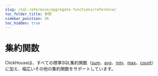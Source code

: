 ```yaml
---
slug: /sql-reference/aggregate-functions/reference/
toc_folder_title: 参照
sidebar_position: 36
toc_hidden: true
---
```


# 集約関数

ClickHouseは、すべての標準SQL集約関数（[sum](../reference/sum.md)、[avg](../reference/avg.md)、[min](../reference/min.md)、[max](../reference/max.md)、[count](../reference/count.md)）に加え、幅広いその他の集約関数をサポートしています。
